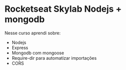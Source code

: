 # Rocketseat Skylab Nodejs + mongodb

Nesse curso aprendi sobre:

- Nodejs
- Express
- Mongodb com mongoose
- Require-dir para automatizar importações
- CORS
